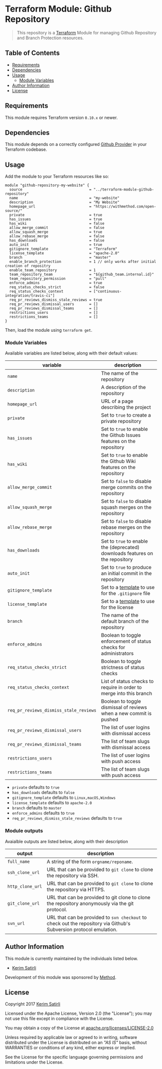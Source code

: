 # Terraform Module: Github Repository

> This repository is a [Terraform](https://terraform.io/) Module for managing Github Repository and Branch Protection resources.

## Table of Contents

- [Requirements](#requirements)
- [Dependencies](#dependencies)
- [Usage](#usage)
  - [Module Variables](#module-variables)
- [Author Information](#author-information)
- [License](#license)

## Requirements

This module requires Terraform version `0.10.x` or newer.

## Dependencies

This module depends on a correctly configured [Github Provider](https://www.terraform.io/docs/providers/github/index.html) in your Terraform codebase.

## Usage

Add the module to your Terraform resources like so:

```hcl
module "github-repository-my-website" {
  source                               = "../terraform-module-github-repository"
  name                                 = "my-website"
  description                          = "My Website"
  homepage_url                         = "https://withmethod.com/open-source/"
  private                              = true
  has_issues                           = true
  has_wiki                             = false
  allow_merge_commit                   = false
  allow_squash_merge                   = true
  allow_rebase_merge                   = false
  has_downloads                        = false
  auto_init                            = true
  gitignore_template                   = "Terraform"
  license_template                     = "apache-2.0"
  branch                               = "master"
  enable_branch_protection             = 1 // only works after initial creation of repositry
  enable_team_repository               = 1
  team_repository_team                 = "${github_team.internal.id}"
  team_repository_permission           = "pull"
  enforce_admins                       = true
  req_status_checks_strict             = false
  req_status_checks_context            = ["continuous-integration/travis-ci"]
  req_pr_reviews_dismiss_stale_reviews = true
  req_pr_reviews_dismissal_users       = []
  req_pr_reviews_dismissal_teams       = []
  restrictions_users                   = []
  restrictions_teams                   = []
}
```

Then, load the module using `terraform get`.

### Module Variables

Available variables are listed below, along with their default values:

| variable                                | description |
|-----------------------------------------|-|
| `name`                                  | The name of the repository |
| `description`                           | A description of the repository |
| `homepage_url`                          | URL of a page describing the project |
| `private`                               | Set to `true` to create a private repository |
| `has_issues`                            | Set to `true` to enable the Github Issues features on the repository |
| `has_wiki`                              | Set to `true` to enable the Github Wiki features on the repository |
| `allow_merge_commit`                    | Set to `false` to disable merge commits on the repository |
| `allow_squash_merge`                    | Set to `false` to disable squash merges on the repository |
| `allow_rebase_merge`                    | Set to `false` to disable rebase merges on the repository |
| `has_downloads`                         | Set to `true` to enable the (deprecated) downloads features on the repository |
| `auto_init`                             | Set to `true` to produce an initial commit in the repository |
| `gitignore_template`                    | Set to a [template](https://github.com/github/gitignore) to use for the `.gitignore` file |
| `license_template`                      | Set to a [template](https://github.com/github/choosealicense.com/tree/gh-pages/_licenses) to use for the license |
| `branch`                                | The name of the default branch of the repository |
| `enforce_admins`                        | Boolean to toggle enforcement of status checks for administrators |
| `req_status_checks_strict`              | Boolean to toggle strictness of status checks |
| `req_status_checks_context`             | List of status checks to require in order to merge into this branch |
| `req_pr_reviews_dismiss_stale_reviews`  | Boolean to toggle dismissal of reviews when a new commit is pushed |
| `req_pr_reviews_dismissal_users`        | The list of user logins with dismissal access |
| `req_pr_reviews_dismissal_teams`        | The list of team slugs with dismissal access |
| `restrictions_users`                    | The list of user logins with push access |
| `restrictions_teams`                    | The list of team slugs with push access |

- `private` defaults to `true`
- `has_downloads` defaults to `false`
- `gitignore_template` defaults to `Linux,macOS,Windows`
- `license_template` defaults to `apache-2.0`
- `branch` defaults to `master`
- `enforce_admins` defaults to `true`
- `req_pr_reviews_dismiss_stale_reviews` defaults to `true`

### Module outputs

Avaialble outputs are listed below, along with their description

| output            | description                                                                                                         |
|-------------------|---------------------------------------------------------------------------------------------------------------------|
| `full_name`       | A string of the form `orgname/reponame`.                                                                            |
| `ssh_clone_url`   | URL that can be provided to `git clone` to clone the repository via SSH.                                            |
| `http_clone_url`  | URL that can be provided to `git clone` to clone the repository via HTTPS.                                          |
| `git_clone_url`   | URL that can be provided to git clone to clone the repository anonymously via the git protocol.                     |
| `svn_url`         | URL that can be provided to `svn checkout` to check out the repository via Github's Subversion protocol emulation.  |

## Author Information

This module is currently maintained by the individuals listed below.

- [Kerim Satirli](https://github.com/ksatirli)

Development of this module was sponsored by [Method](https://github.com/withmethod).

## License

Copyright 2017 [Kerim Satirli](https://github.com/ksatirli)

Licensed under the Apache License, Version 2.0 (the "License"); you may not use this file except in compliance with the License.

You may obtain a copy of the License at [apache.org/licenses/LICENSE-2.0](http://www.apache.org/licenses/LICENSE-2.0)

Unless required by applicable law or agreed to in writing, software distributed under the License is distributed on an _"AS IS"_ basis, without WARRANTIES or conditions of any kind, either express or implied.

See the License for the specific language governing permissions and limitations under the License.
